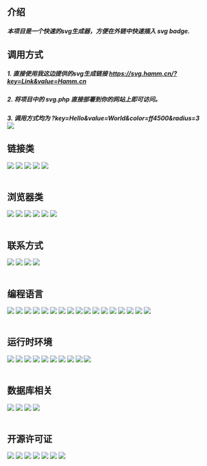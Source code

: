 
<h2>介绍</h2>
<h5>本项目是一个快速的svg生成器，方便在外链中快速插入 svg badge.</h5>
<h2>调用方式</h2>
<h5>1.  直接使用我这边提供的svg生成链接 <a href="https://svg.hamm.cn/?key=Link&value=Hamm.cn" target="_blank">https://svg.hamm.cn/?key=Link&value=Hamm.cn</a></h5>
<h5>2. 将项目中的 svg.php 直接部署到你的网站上即可访问。</h5>
<h5>3. 调用方式均为  ?key=Hello&value=World&color=ff4500&radius=3
<br>
<img src="https://svg.hamm.cn/?key=芬&value=必得&color=ff4500&radius=3"/></h5>
<h2>链接类</h2>
<img src="https://svg.hamm.cn?key=码云&value=Gitee.com">
<img src="https://svg.hamm.cn?key=博客&value=Hamm.cn">
<img src="https://svg.hamm.cn?key=百度&value=Baidu.com">
<img src="https://svg.hamm.cn?key=谷歌&value=Google.com">
<img src="https://svg.hamm.cn?key=Apple&value=www.apple.com">

<br>
<br>
<h2>浏览器类</h2>
<img src="https://svg.hamm.cn?key=浏览器&value=Chrome">
<img src="https://svg.hamm.cn?key=浏览器&value=Safari">
<img src="https://svg.hamm.cn?key=浏览器&value=FireFox">
<img src="https://svg.hamm.cn?key=浏览器&value=Internet Explore">
<img src="https://svg.hamm.cn?key=浏览器&value=Opera">
<img src="https://svg.hamm.cn?key=浏览器&value=360极速浏览器">

<br>
<br>
<h2>联系方式</h2>
<img src="https://svg.hamm.cn?key=Q Q&value=455250574">
<img src="https://svg.hamm.cn?key=Wechat&value=majhamm">
<img src="https://svg.hamm.cn?key=Email&value=admin@hamm.cn">
<img src="https://svg.hamm.cn?key=Weibo&value=800700678">

<br>
<br>
<h2>编程语言</h2>
<img src="https://svg.hamm.cn?key=Language&value=Python">
<img src="https://svg.hamm.cn?key=Language&value=Node">
<img src="https://svg.hamm.cn?key=Language&value=Javascript">
<img src="https://svg.hamm.cn?key=Language&value=C%2b%2b">
<img src="https://svg.hamm.cn?key=Language&value=C%23">
<img src="https://svg.hamm.cn?key=Language&value=Java">
<img src="https://svg.hamm.cn?key=Language&value=PHP">
<img src="https://svg.hamm.cn?key=Language&value=Objective-C">
<img src="https://svg.hamm.cn?key=Language&value=Golang">
<img src="https://svg.hamm.cn?key=Language&value=Swift">
<img src="https://svg.hamm.cn?key=Language&value=Lua">
<img src="https://svg.hamm.cn?key=Language&value=Shell">
<img src="https://svg.hamm.cn?key=Language&value=Dephi">
<img src="https://svg.hamm.cn?key=Language&value=Ruby">
<img src="https://svg.hamm.cn?key=Language&value=Kotlin">
<img src="https://svg.hamm.cn?key=Language&value=HTML">
<img src="https://svg.hamm.cn?key=Language&value=CSS">

<br>
<br>
<h2>运行时环境</h2>
<img src="https://svg.hamm.cn?key=Runtime&value=Docker">
<img src="https://svg.hamm.cn?key=Runtime&value=Linux">
<img src="https://svg.hamm.cn?key=Runtime&value=Ubuntu">
<img src="https://svg.hamm.cn?key=Runtime&value=Windows">
<img src="https://svg.hamm.cn?key=Runtime&value=Mac OS">
<img src="https://svg.hamm.cn?key=Runtime&value=Android">
<img src="https://svg.hamm.cn?key=Runtime&value=iOS">
<img src="https://svg.hamm.cn?key=Runtime&value=Apache">
<img src="https://svg.hamm.cn?key=Runtime&value=Nginx">
<img src="https://svg.hamm.cn?key=Runtime&value=Tomcat">

<br>
<br>
<h2>数据库相关</h2>
<img src="https://svg.hamm.cn?key=Database&value=MySQL">
<img src="https://svg.hamm.cn?key=Language&value=MSSQL">
<img src="https://svg.hamm.cn?key=Language&value=Oracle">
<img src="https://svg.hamm.cn?key=Language&value=Access">

<br>
<br>
<h2>开源许可证</h2>
<img src="https://svg.hamm.cn?key=Licence&value=Apache-2.0">
<img src="https://svg.hamm.cn?key=Licence&value=MulanPSL-1.0">
<img src="https://svg.hamm.cn?key=Licence&value=0BSD">
<img src="https://svg.hamm.cn?key=Licence&value=AGPL-3.0">
<img src="https://svg.hamm.cn?key=Licence&value=Artistic-2.0">
<img src="https://svg.hamm.cn?key=Licence&value=BSD-2">
<img src="https://svg.hamm.cn?key=Licence&value=BSD-3">
